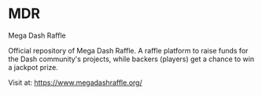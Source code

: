 # MDR
Mega Dash Raffle

Official repository of Mega Dash Raffle. A raffle platform to raise
funds for the Dash community's projects, while backers (players) get a chance to win a jackpot prize.

Visit at:
https://www.megadashraffle.org/


